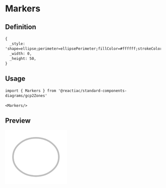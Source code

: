 # Markers

## Definition

```
{
  _style: 'shape=ellipse;perimeter=ellipsePerimeter;fillColor=#ffffff;strokeColor=#BDBDBD;strokeWidth=2;shadow=0;gradientColor=none;fontColor=#757575;align=center;html=1;fontStyle=1;spacingTop=-1;',
  _width: 0,
  _height: 50,
}
```

## Usage

```
import { Markers } from '@reactiac/standard-components-diagrams/gcp2Zones'

<Markers/>
```

## Preview

<img src="./markers.png" width="200"/>
